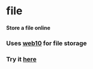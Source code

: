 # file
#### Store a file online
### Uses [web10](https://web10.app) for file storage
### Try it [here](https://aroary.com/file)